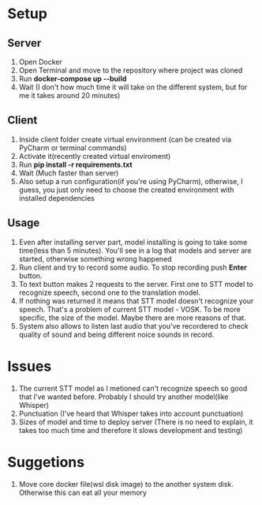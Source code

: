 # Setup

## Server
1. Open Docker
2. Open Terminal and move to the repository where project was cloned
3. Run __docker-compose up --build__
4. Wait (I don't how much time it will take on the different system, but for me it takes around 20 minutes)

## Client
1. Inside client folder create virtual environment (can be created via PyCharm or terminal commands)
2. Activate it(recently created virtual enviroment)
3. Run __pip install -r requirements.txt__
4. Wait (Much faster than server)
5. Also setup a run configuration(if you're using PyCharm), otherwise, I guess, you just only need to choose the created environment with installed dependencies

## Usage

1. Even after installing server part, model installing is going to take some time(less than 5 minutes). You'll see in a log that models and server are started,
otherwise something wrong happened
2. Run client and try to record some audio. To stop recording push __Enter__ button.
3. To text button makes 2 requests to the server. First one to STT model to recognize speech, second one to the translation model.
4. If nothing was returned it means that STT model doesn't recognize your speech. That's a problem of current STT model - VOSK. To be more specific, the size of the model. Maybe there are more reasons of that.
5. System also allows to listen last audio that you've recordered to check quality of sound and being different noice sounds in record.

# Issues

1. The current STT model as I metioned can't recognize speech so good that I've wanted before. Probably I should try another model(like Whisper)
2. Punctuation (I've heard that Whisper takes into account punctuation)
3. Sizes of model and time to deploy server (There is no need to explain, it takes too much time and therefore it slows development and testing)

# Suggetions
1. Move core docker file(wsl disk image) to the another system disk. Otherwise this can eat all your memory
